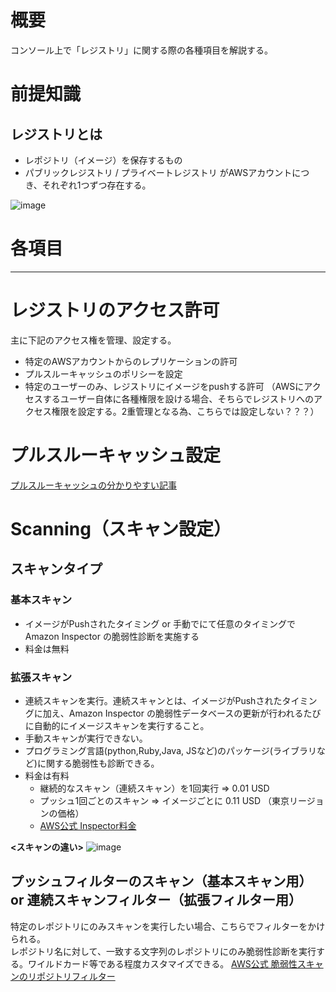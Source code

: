 # 概要
コンソール上で「レジストリ」に関する際の各種項目を解説する。

# 前提知識
## レジストリとは
- レポジトリ（イメージ）を保存するもの
- パブリックレジストリ / プライベートレジストリ がAWSアカウントにつき、それぞれ1つずつ存在する。

![image](https://github.com/adgjmptwgw/aws-practice/assets/66456130/6964a0a5-2536-418e-97c7-fbefa8002452)

# 各項目
---
# レジストリのアクセス許可
主に下記のアクセス権を管理、設定する。
- 特定のAWSアカウントからのレプリケーションの許可
- プルスルーキャッシュのポリシーを設定
- 特定のユーザーのみ、レジストリにイメージをpushする許可
  （AWSにアクセスするユーザー自体に各種権限を設ける場合、そちらでレジストリへのアクセス権限を設定する。2重管理となる為、こちらでは設定しない？？？）

# プルスルーキャッシュ設定

[プルスルーキャッシュの分かりやすい記事](https://dev.classmethod.jp/articles/ecr-pull-through-cache-repositories/)

# Scanning（スキャン設定）
## スキャンタイプ
### 基本スキャン
- イメージがPushされたタイミング or 手動でにて任意のタイミングでAmazon Inspector の脆弱性診断を実施する
- 料金は無料

### 拡張スキャン
- 連続スキャンを実行。連続スキャンとは、イメージがPushされたタイミングに加え、Amazon Inspector の脆弱性データベースの更新が行われるたびに自動的にイメージスキャンを実行すること。
- 手動スキャンが実行できない。
- プログラミング言語(python,Ruby,Java, JSなど)のパッケージ(ライブラリなど)に関する脆弱性も診断できる。
- 料金は有料
  - 継続的なスキャン（連続スキャン）を1回実行 => 0.01 USD
  - プッシュ1回ごとのスキャン => イメージごとに 0.11 USD （東京リージョンの価格）
  - [AWS公式 Inspector料金](https://aws.amazon.com/jp/inspector/pricing/)  

**<スキャンの違い>**
![image](https://github.com/adgjmptwgw/aws-practice/assets/66456130/7ceb0be1-2d30-4611-b4b5-83f0abcab47d)


## プッシュフィルターのスキャン（基本スキャン用） or 連続スキャンフィルター（拡張フィルター用）
特定のレポジトリにのみスキャンを実行したい場合、こちらでフィルターをかけられる。  
レポジトリ名に対して、一致する文字列のレポジトリにのみ脆弱性診断を実行する。ワイルドカード等である程度カスタマイズできる。
[AWS公式 脆弱性スキャンのリポジトリフィルター](https://docs.aws.amazon.com/ja_jp/AmazonECR/latest/userguide/image-scanning.html)  



